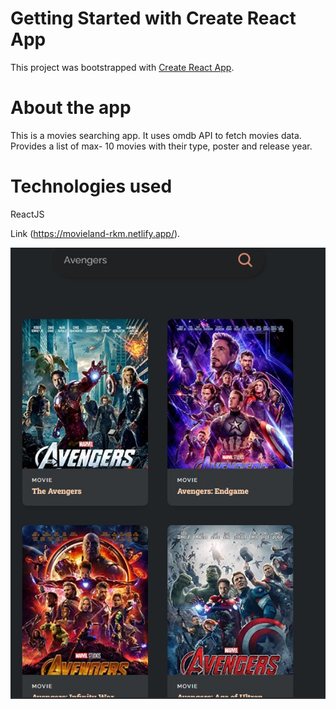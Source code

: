 # Getting Started with Create React App

This project was bootstrapped with [Create React App](https://github.com/facebook/create-react-app).

# About the app
This is a movies searching app. It uses omdb API to fetch movies data. Provides a list of max- 10 movies with their type, poster and release year.

# Technologies used
ReactJS 

Link (https://movieland-rkm.netlify.app/).

![Screenshot](https://github.com/Rahul-rkm/MovieApp/blob/main/public/screenshot01.jpg)
